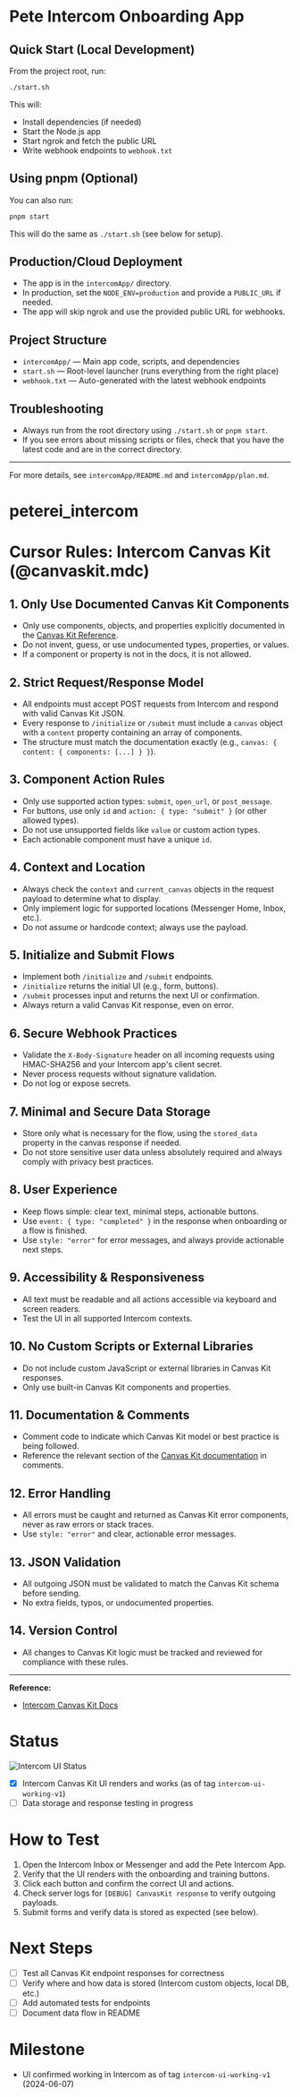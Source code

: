 # Pete Intercom Onboarding App

## Quick Start (Local Development)

From the project root, run:

```sh
./start.sh
```

This will:

- Install dependencies (if needed)
- Start the Node.js app
- Start ngrok and fetch the public URL
- Write webhook endpoints to `webhook.txt`

## Using pnpm (Optional)

You can also run:

```sh
pnpm start
```

This will do the same as `./start.sh` (see below for setup).

## Production/Cloud Deployment

- The app is in the `intercomApp/` directory.
- In production, set the `NODE_ENV=production` and provide a `PUBLIC_URL` if needed.
- The app will skip ngrok and use the provided public URL for webhooks.

## Project Structure

- `intercomApp/` — Main app code, scripts, and dependencies
- `start.sh` — Root-level launcher (runs everything from the right place)
- `webhook.txt` — Auto-generated with the latest webhook endpoints

## Troubleshooting

- Always run from the root directory using `./start.sh` or `pnpm start`.
- If you see errors about missing scripts or files, check that you have the latest code and are in the correct directory.

---

For more details, see `intercomApp/README.md` and `intercomApp/plan.md`.

# peterei_intercom

# Cursor Rules: Intercom Canvas Kit (@canvaskit.mdc)

## 1. Only Use Documented Canvas Kit Components

- Only use components, objects, and properties explicitly documented in the [Canvas Kit Reference](https://developers.intercom.com/canvas-kit-reference/reference/components).
- Do not invent, guess, or use undocumented types, properties, or values.
- If a component or property is not in the docs, it is not allowed.

## 2. Strict Request/Response Model

- All endpoints must accept POST requests from Intercom and respond with valid Canvas Kit JSON.
- Every response to `/initialize` or `/submit` must include a `canvas` object with a `content` property containing an array of components.
- The structure must match the documentation exactly (e.g., `canvas: { content: { components: [...] } }`).

## 3. Component Action Rules

- Only use supported action types: `submit`, `open_url`, or `post_message`.
- For buttons, use only `id` and `action: { type: "submit" }` (or other allowed types).
- Do not use unsupported fields like `value` or custom action types.
- Each actionable component must have a unique `id`.

## 4. Context and Location

- Always check the `context` and `current_canvas` objects in the request payload to determine what to display.
- Only implement logic for supported locations (Messenger Home, Inbox, etc.).
- Do not assume or hardcode context; always use the payload.

## 5. Initialize and Submit Flows

- Implement both `/initialize` and `/submit` endpoints.
- `/initialize` returns the initial UI (e.g., form, buttons).
- `/submit` processes input and returns the next UI or confirmation.
- Always return a valid Canvas Kit response, even on error.

## 6. Secure Webhook Practices

- Validate the `X-Body-Signature` header on all incoming requests using HMAC-SHA256 and your Intercom app's client secret.
- Never process requests without signature validation.
- Do not log or expose secrets.

## 7. Minimal and Secure Data Storage

- Store only what is necessary for the flow, using the `stored_data` property in the canvas response if needed.
- Do not store sensitive user data unless absolutely required and always comply with privacy best practices.

## 8. User Experience

- Keep flows simple: clear text, minimal steps, actionable buttons.
- Use `event: { type: "completed" }` in the response when onboarding or a flow is finished.
- Use `style: "error"` for error messages, and always provide actionable next steps.

## 9. Accessibility & Responsiveness

- All text must be readable and all actions accessible via keyboard and screen readers.
- Test the UI in all supported Intercom contexts.

## 10. No Custom Scripts or External Libraries

- Do not include custom JavaScript or external libraries in Canvas Kit responses.
- Only use built-in Canvas Kit components and properties.

## 11. Documentation & Comments

- Comment code to indicate which Canvas Kit model or best practice is being followed.
- Reference the relevant section of the [Canvas Kit documentation](https://developers.intercom.com/docs/canvas-kit) in comments.

## 12. Error Handling

- All errors must be caught and returned as Canvas Kit error components, never as raw errors or stack traces.
- Use `style: "error"` and clear, actionable error messages.

## 13. JSON Validation

- All outgoing JSON must be validated to match the Canvas Kit schema before sending.
- No extra fields, typos, or undocumented properties.

## 14. Version Control

- All changes to Canvas Kit logic must be tracked and reviewed for compliance with these rules.

---

**Reference:**

- [Intercom Canvas Kit Docs](https://developers.intercom.com/docs/canvas-kit)

# Status

![Intercom UI Status](https://img.shields.io/badge/Intercom%20UI-working-brightgreen)

- [x] Intercom Canvas Kit UI renders and works (as of tag `intercom-ui-working-v1`)
- [ ] Data storage and response testing in progress

# How to Test

1. Open the Intercom Inbox or Messenger and add the Pete Intercom App.
2. Verify that the UI renders with the onboarding and training buttons.
3. Click each button and confirm the correct UI and actions.
4. Check server logs for `[DEBUG] CanvasKit response` to verify outgoing payloads.
5. Submit forms and verify data is stored as expected (see below).

# Next Steps

- [ ] Test all Canvas Kit endpoint responses for correctness
- [ ] Verify where and how data is stored (Intercom custom objects, local DB, etc.)
- [ ] Add automated tests for endpoints
- [ ] Document data flow in README

# Milestone

- UI confirmed working in Intercom as of tag `intercom-ui-working-v1` (2024-06-07)
